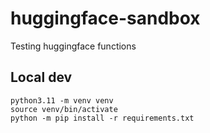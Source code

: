 # huggingface-sandbox
Testing huggingface functions


## Local dev

```commandline
python3.11 -m venv venv
source venv/bin/activate
python -m pip install -r requirements.txt
```